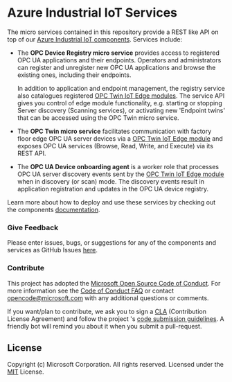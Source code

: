 # Azure Industrial IoT Services

The micro services contained in this repository provide a REST like API on top of our [Azure Industrial IoT components](https://github.com/Azure/azure-iiot-components). Services include:

- The **OPC Device Registry micro service** provides access to registered OPC UA applications and their endpoints.  Operators and administrators can register and unregister new OPC UA applications and browse the existing ones, including their endpoints.  

  In addition to application and endpoint management, the registry service also catalogues registered [OPC Twin IoT Edge modules](https://github.com/Azure/azure-iiot-opc-twin-module).  The service API gives you control of edge module functionality, e.g. starting or stopping Server discovery (Scanning services), or activating new 'Endpoint twins' that can be accessed using the OPC Twin micro service.

- The **OPC Twin micro service** facilitates communication with factory floor edge OPC UA server devices via a [OPC Twin IoT Edge module](https://github.com/Azure/azure-iiot-opc-twin-module) and exposes OPC UA services (Browse, Read, Write, and Execute) via its REST API.  

- The **OPC UA Device onboarding agent** is a worker role that processes OPC UA server discovery events sent by the [OPC Twin IoT Edge module](https://github.com/Azure/azure-iiot-opc-twin-module) when in discovery (or scan) mode.  The discovery events result in application registration and updates in the OPC UA device registry.

Learn more about how to deploy and use these services by checking out the components [documentation](https://github.com/Azure/azure-iiot-components).

### Give Feedback

Please enter issues, bugs, or suggestions for any of the components and services as GitHub Issues [here](https://github.com/Azure/azure-iiot-components/issues).

### Contribute

This project has adopted the [Microsoft Open Source Code of Conduct](https://opensource.microsoft.com/codeofconduct).  For more information see the [Code of Conduct FAQ](https://opensource.microsoft.com/codeofconduct/faq) or contact [opencode@microsoft.com](mailto:opencode@microsoft.com) with any additional questions or comments.

If you want/plan to contribute, we ask you to sign a [CLA](https://cla.microsoft.com/) (Contribution License Agreement) and follow the project 's [code submission guidelines](docs/contributing.md). A friendly bot will remind you about it when you submit a pull-request. ​ 

## License

Copyright (c) Microsoft Corporation. All rights reserved.
Licensed under the [MIT](LICENSE) License.  
